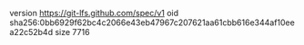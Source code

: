 version https://git-lfs.github.com/spec/v1
oid sha256:0bb6929f62bc4c2066e43eb47967c207621aa61cbb616e344af10eea22c52b4d
size 7716
